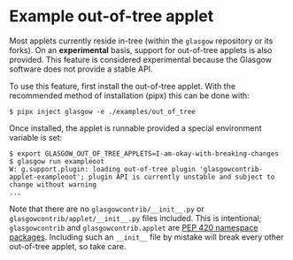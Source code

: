# Example out-of-tree applet

Most applets currently reside in-tree (within the `glasgow` repository or its forks). On an **experimental** basis, support for out-of-tree applets is also provided. This feature is considered experimental because the Glasgow software does not provide a stable API.

To use this feature, first install the out-of-tree applet. With the recommended method of installation (pipx) this can be done with:

```console
$ pipx inject glasgow -e ./examples/out_of_tree
```

Once installed, the applet is runnable provided a special environment variable is set:

```console
$ export GLASGOW_OUT_OF_TREE_APPLETS=I-am-okay-with-breaking-changes
$ glasgow run exampleoot
W: g.support.plugin: loading out-of-tree plugin 'glasgowcontrib-applet-exampleoot'; plugin API is currently unstable and subject to change without warning
...
```

Note that there are no `glasgowcontrib/__init__.py` or `glasgowcontrib/applet/__init__.py` files included. This is intentional; `glasgowcontrib` and `glasgowcontrib.applet` are [PEP 420 namespace packages](https://peps.python.org/pep-0420/). Including such an `__init__` file by mistake will break every other out-of-tree applet, so take care.